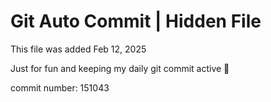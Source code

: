 # Git Auto Commit | Hidden File

This file was added Feb 12, 2025

Just for fun and keeping my daily git commit active 🤪

commit number: 151043

